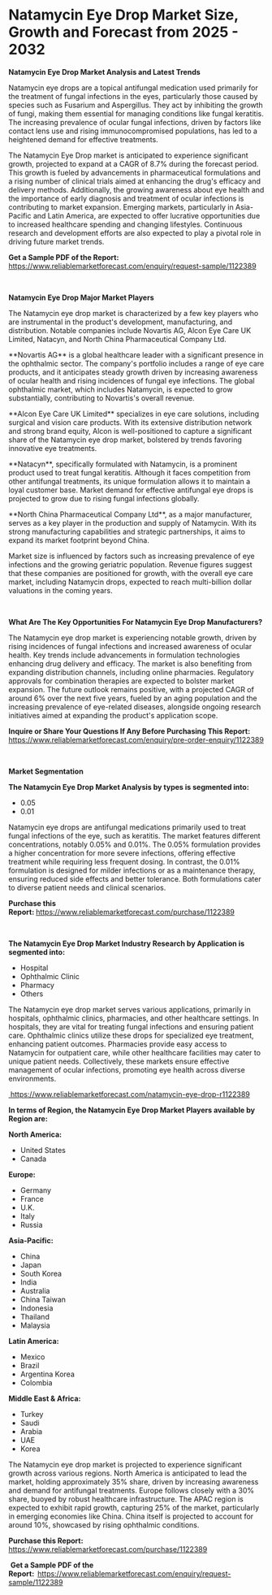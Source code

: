 <p><h1>Natamycin Eye Drop Market Size, Growth and Forecast from 2025 - 2032</h1></p><p><strong>Natamycin Eye Drop Market Analysis and Latest Trends</strong></p>
<p><p>Natamycin eye drops are a topical antifungal medication used primarily for the treatment of fungal infections in the eyes, particularly those caused by species such as Fusarium and Aspergillus. They act by inhibiting the growth of fungi, making them essential for managing conditions like fungal keratitis. The increasing prevalence of ocular fungal infections, driven by factors like contact lens use and rising immunocompromised populations, has led to a heightened demand for effective treatments.</p><p>The Natamycin Eye Drop market is anticipated to experience significant growth, projected to expand at a CAGR of 8.7% during the forecast period. This growth is fueled by advancements in pharmaceutical formulations and a rising number of clinical trials aimed at enhancing the drug's efficacy and delivery methods. Additionally, the growing awareness about eye health and the importance of early diagnosis and treatment of ocular infections is contributing to market expansion. Emerging markets, particularly in Asia-Pacific and Latin America, are expected to offer lucrative opportunities due to increased healthcare spending and changing lifestyles. Continuous research and development efforts are also expected to play a pivotal role in driving future market trends.</p></p>
<p><strong>Get a Sample PDF of the Report:&nbsp;</strong> <a href="https://www.reliablemarketforecast.com/enquiry/request-sample/1122389?utm_campaign=3575&utm_medium=2&utm_source=Github&utm_content=ia&utm_term=19042025&utm_id=natamycin-eye-drop">https://www.reliablemarketforecast.com/enquiry/request-sample/1122389</a></p>
<p>&nbsp;</p>
<p><strong>Natamycin Eye Drop Major Market Players</strong></p>
<p><p>The Natamycin eye drop market is characterized by a few key players who are instrumental in the product's development, manufacturing, and distribution. Notable companies include Novartis AG, Alcon Eye Care UK Limited, Natacyn, and North China Pharmaceutical Company Ltd.</p><p>**Novartis AG** is a global healthcare leader with a significant presence in the ophthalmic sector. The company's portfolio includes a range of eye care products, and it anticipates steady growth driven by increasing awareness of ocular health and rising incidences of fungal eye infections. The global ophthalmic market, which includes Natamycin, is expected to grow substantially, contributing to Novartis's overall revenue.</p><p>**Alcon Eye Care UK Limited** specializes in eye care solutions, including surgical and vision care products. With its extensive distribution network and strong brand equity, Alcon is well-positioned to capture a significant share of the Natamycin eye drop market, bolstered by trends favoring innovative eye treatments.</p><p>**Natacyn**, specifically formulated with Natamycin, is a prominent product used to treat fungal keratitis. Although it faces competition from other antifungal treatments, its unique formulation allows it to maintain a loyal customer base. Market demand for effective antifungal eye drops is projected to grow due to rising fungal infections globally.</p><p>**North China Pharmaceutical Company Ltd**, as a major manufacturer, serves as a key player in the production and supply of Natamycin. With its strong manufacturing capabilities and strategic partnerships, it aims to expand its market footprint beyond China.</p><p>Market size is influenced by factors such as increasing prevalence of eye infections and the growing geriatric population. Revenue figures suggest that these companies are positioned for growth, with the overall eye care market, including Natamycin drops, expected to reach multi-billion dollar valuations in the coming years.</p></p>
<p>&nbsp;</p>
<p><strong>What Are The Key Opportunities For Natamycin Eye Drop Manufacturers?</strong></p>
<p><p>The Natamycin eye drop market is experiencing notable growth, driven by rising incidences of fungal infections and increased awareness of ocular health. Key trends include advancements in formulation technologies enhancing drug delivery and efficacy. The market is also benefiting from expanding distribution channels, including online pharmacies. Regulatory approvals for combination therapies are expected to bolster market expansion. The future outlook remains positive, with a projected CAGR of around 6% over the next five years, fueled by an aging population and the increasing prevalence of eye-related diseases, alongside ongoing research initiatives aimed at expanding the product's application scope.</p></p>
<p><strong>Inquire or Share Your Questions If Any Before Purchasing This Report:</strong> <a href="https://www.reliablemarketforecast.com/enquiry/pre-order-enquiry/1122389?utm_campaign=3575&utm_medium=2&utm_source=Github&utm_content=ia&utm_term=19042025&utm_id=natamycin-eye-drop">https://www.reliablemarketforecast.com/enquiry/pre-order-enquiry/1122389</a></p>
<p>&nbsp;</p>
<p><strong>Market Segmentation</strong></p>
<p><strong>The Natamycin Eye Drop Market Analysis by types is segmented into:</strong></p>
<p><ul><li>0.05</li><li>0.01</li></ul></p>
<p><p>Natamycin eye drops are antifungal medications primarily used to treat fungal infections of the eye, such as keratitis. The market features different concentrations, notably 0.05% and 0.01%. The 0.05% formulation provides a higher concentration for more severe infections, offering effective treatment while requiring less frequent dosing. In contrast, the 0.01% formulation is designed for milder infections or as a maintenance therapy, ensuring reduced side effects and better tolerance. Both formulations cater to diverse patient needs and clinical scenarios.</p></p>
<p><strong>Purchase this Report:&nbsp;</strong><a href="https://www.reliablemarketforecast.com/purchase/1122389?utm_campaign=3575&utm_medium=2&utm_source=Github&utm_content=ia&utm_term=19042025&utm_id=natamycin-eye-drop">https://www.reliablemarketforecast.com/purchase/1122389</a></p>
<p>&nbsp;</p>
<p><strong>The Natamycin Eye Drop Market Industry Research by Application is segmented into:</strong></p>
<p><ul><li>Hospital</li><li>Ophthalmic Clinic</li><li>Pharmacy</li><li>Others</li></ul></p>
<p><p>The Natamycin eye drop market serves various applications, primarily in hospitals, ophthalmic clinics, pharmacies, and other healthcare settings. In hospitals, they are vital for treating fungal infections and ensuring patient care. Ophthalmic clinics utilize these drops for specialized eye treatment, enhancing patient outcomes. Pharmacies provide easy access to Natamycin for outpatient care, while other healthcare facilities may cater to unique patient needs. Collectively, these markets ensure effective management of ocular infections, promoting eye health across diverse environments.</p></p>
<p><a href="https://www.reliablemarketforecast.com/natamycin-eye-drop-r1122389?utm_campaign=3575&utm_medium=2&utm_source=Github&utm_content=ia&utm_term=19042025&utm_id=natamycin-eye-drop">&nbsp;https://www.reliablemarketforecast.com/natamycin-eye-drop-r1122389</a></p>
<p><strong>In terms of Region, the Natamycin Eye Drop Market Players available by Region are:</strong></p>
<p>
    <p> <strong> North America: </strong>
        <ul>
            <li>United States</li>
            <li>Canada</li>
        </ul>
        </p> 
    <p> <strong> Europe: </strong>
        <ul>
            <li>Germany</li>
            <li>France</li>
            <li>U.K.</li>
            <li>Italy</li>
            <li>Russia</li>
        </ul>
        </p> 
    <p> <strong> Asia-Pacific: </strong>
        <ul>
            <li>China</li>
            <li>Japan</li>
            <li>South Korea</li>
            <li>India</li>
            <li>Australia</li>
            <li>China Taiwan</li>
            <li>Indonesia</li>
            <li>Thailand</li>
            <li>Malaysia</li>
        </ul>
        </p> 
    <p> <strong> Latin America: </strong>
        <ul>
            <li>Mexico</li>
            <li>Brazil</li>
            <li>Argentina Korea</li>
            <li>Colombia</li>
        </ul>
        </p> 
    <p> <strong> Middle East & Africa: </strong>
        <ul>
            <li>Turkey</li>
            <li>Saudi</li>
            <li>Arabia</li>
            <li>UAE</li>
            <li>Korea</li>
        </ul>
    </p>
    </p>
<p><p>The Natamycin eye drop market is projected to experience significant growth across various regions. North America is anticipated to lead the market, holding approximately 35% share, driven by increasing awareness and demand for antifungal treatments. Europe follows closely with a 30% share, buoyed by robust healthcare infrastructure. The APAC region is expected to exhibit rapid growth, capturing 25% of the market, particularly in emerging economies like China. China itself is projected to account for around 10%, showcased by rising ophthalmic conditions.</p></p>
<p><strong>Purchase this Report: </strong><a href="https://www.reliablemarketforecast.com/purchase/1122389?utm_campaign=3575&utm_medium=2&utm_source=Github&utm_content=ia&utm_term=19042025&utm_id=natamycin-eye-drop">https://www.reliablemarketforecast.com/purchase/1122389</a></p>
<p>&nbsp;<strong>Get a Sample PDF of the Report:&nbsp;&nbsp;</strong><a href="https://www.reliablemarketforecast.com/enquiry/request-sample/1122389?utm_campaign=3575&utm_medium=2&utm_source=Github&utm_content=ia&utm_term=19042025&utm_id=natamycin-eye-drop">https://www.reliablemarketforecast.com/enquiry/request-sample/1122389</a></p>
<p><strong></strong></p>
<p><p></p><p></p><p></p></p>